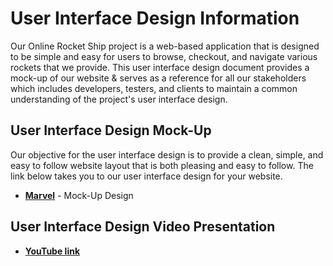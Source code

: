 # User Interface Design Information
Our Online Rocket Ship project is a web-based application that is designed to be simple and easy for users to browse, checkout, and navigate various rockets that we provide. This user interface design document provides a mock-up of our website & serves as a reference for all our stakeholders which includes developers, testers, and clients to maintain a common understanding of the project's user interface design. 
## User Interface Design Mock-Up 
Our objective for the user interface design is to provide a clean, simple, and easy to follow website layout that is both pleasing and easy to follow. The link below takes you to our user interface design for your website. 
* __[Marvel](https://marvelapp.com/prototype/103e960b/screen/93133144)__ - Mock-Up Design
  
## User Interface Design Video Presentation
* __[YouTube link](https://youtu.be/8nuNpZcxY6g)__ 
